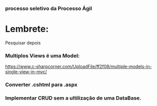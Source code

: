 ###  processo seletivo da Processo Ágil


# Lembrete:
Pesquisar depois

### Multiplos Views é uma Model:
https://www.c-sharpcorner.com/UploadFile/ff2f08/multiple-models-in-single-view-in-mvc/

### Converter .cshtml para .aspx

### Implementar CRUD sem a ultilização de uma DataBase.



